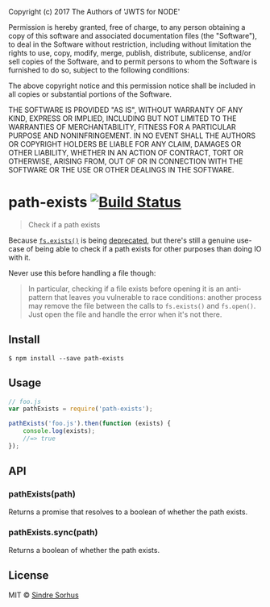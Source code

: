 Copyright (c) 2017 The Authors of 'JWTS for NODE'

Permission is hereby granted, free of charge, to any person obtaining a copy of
this software and associated documentation files (the "Software"), to deal in
the Software without restriction, including without limitation the rights to
use, copy, modify, merge, publish, distribute, sublicense, and/or sell copies of
the Software, and to permit persons to whom the Software is furnished to do so,
subject to the following conditions:

The above copyright notice and this permission notice shall be included in all
copies or substantial portions of the Software.

THE SOFTWARE IS PROVIDED "AS IS", WITHOUT WARRANTY OF ANY KIND, EXPRESS OR
IMPLIED, INCLUDING BUT NOT LIMITED TO THE WARRANTIES OF MERCHANTABILITY, FITNESS
FOR A PARTICULAR PURPOSE AND NONINFRINGEMENT. IN NO EVENT SHALL THE AUTHORS OR
COPYRIGHT HOLDERS BE LIABLE FOR ANY CLAIM, DAMAGES OR OTHER LIABILITY, WHETHER
IN AN ACTION OF CONTRACT, TORT OR OTHERWISE, ARISING FROM, OUT OF OR IN
CONNECTION WITH THE SOFTWARE OR THE USE OR OTHER DEALINGS IN THE SOFTWARE.
# path-exists [![Build Status](https://travis-ci.org/sindresorhus/path-exists.svg?branch=master)](https://travis-ci.org/sindresorhus/path-exists)

> Check if a path exists

Because [`fs.exists()`](https://nodejs.org/api/fs.html#fs_fs_exists_path_callback) is being [deprecated](https://github.com/iojs/io.js/issues/103), but there's still a genuine use-case of being able to check if a path exists for other purposes than doing IO with it.

Never use this before handling a file though:

> In particular, checking if a file exists before opening it is an anti-pattern that leaves you vulnerable to race conditions: another process may remove the file between the calls to `fs.exists()` and `fs.open()`. Just open the file and handle the error when it's not there.


## Install

```
$ npm install --save path-exists
```


## Usage

```js
// foo.js
var pathExists = require('path-exists');

pathExists('foo.js').then(function (exists) {
	console.log(exists);
	//=> true
});
```


## API

### pathExists(path)

Returns a promise that resolves to a boolean of whether the path exists.

### pathExists.sync(path)

Returns a boolean of whether the path exists.


## License

MIT © [Sindre Sorhus](http://sindresorhus.com)
